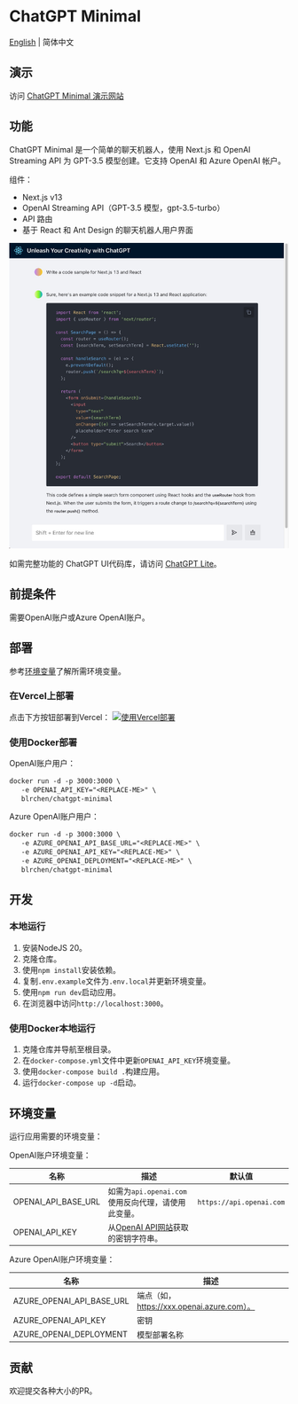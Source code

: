 # ChatGPT Minimal

[English](./README.md) | 简体中文

## 演示

访问 [ChatGPT Minimal 演示网站](https://chatgpt-minimal.vercel.app)

## 功能

ChatGPT Minimal 是一个简单的聊天机器人，使用 Next.js 和 OpenAI Streaming API 为 GPT-3.5 模型创建。它支持 OpenAI 和 Azure OpenAI 帐户。

组件：

- Next.js v13
- OpenAI Streaming API（GPT-3.5 模型，gpt-3.5-turbo）
- API 路由
- 基于 React 和 Ant Design 的聊天机器人用户界面

![演示](./docs/images/demo.jpg)

如需完整功能的 ChatGPT UI代码库，请访问 [ChatGPT Lite](https://github.com/blrchen/chatgpt-lite)。

## 前提条件

需要OpenAI账户或Azure OpenAI账户。

## 部署

参考[环境变量](#环境变量)了解所需环境变量。

### 在Vercel上部署

点击下方按钮部署到Vercel：
[![使用Vercel部署](https://vercel.com/button)](https://vercel.com/new/clone?repository-url=https%3A%2F%2Fgithub.com%2Fblrchen%2Fchatgpt-minimal&project-name=chatgpt-minimal&framework=nextjs&repository-name=chatgpt-minimal)

### 使用Docker部署

OpenAI账户用户：

```
docker run -d -p 3000:3000 \
   -e OPENAI_API_KEY="<REPLACE-ME>" \
   blrchen/chatgpt-minimal
```

Azure OpenAI账户用户：

```
docker run -d -p 3000:3000 \
   -e AZURE_OPENAI_API_BASE_URL="<REPLACE-ME>" \
   -e AZURE_OPENAI_API_KEY="<REPLACE-ME>" \
   -e AZURE_OPENAI_DEPLOYMENT="<REPLACE-ME>" \
   blrchen/chatgpt-minimal
```

## 开发

### 本地运行

1. 安装NodeJS 20。
2. 克隆仓库。
3. 使用`npm install`安装依赖。
4. 复制`.env.example`文件为`.env.local`并更新环境变量。
5. 使用`npm run dev`启动应用。
6. 在浏览器中访问`http://localhost:3000`。

### 使用Docker本地运行

1. 克隆仓库并导航至根目录。
2. 在`docker-compose.yml`文件中更新`OPENAI_API_KEY`环境变量。
3. 使用`docker-compose build .`构建应用。
4. 运行`docker-compose up -d`启动。

## 环境变量

运行应用需要的环境变量：

OpenAI账户环境变量：

| 名称                | 描述                                                                               | 默认值                   |
| ------------------- | ---------------------------------------------------------------------------------- | ------------------------ |
| OPENAI_API_BASE_URL | 如需为`api.openai.com`使用反向代理，请使用此变量。                                 | `https://api.openai.com` |
| OPENAI_API_KEY      | 从[OpenAI API网站](https://platform.openai.com/account/api-keys)获取的密钥字符串。 |

Azure OpenAI账户环境变量：

| 名称                      | 描述                                       |
| ------------------------- | ------------------------------------------ |
| AZURE_OPENAI_API_BASE_URL | 端点（如，https://xxx.openai.azure.com）。 |
| AZURE_OPENAI_API_KEY      | 密钥                                       |
| AZURE_OPENAI_DEPLOYMENT   | 模型部署名称                               |

## 贡献

欢迎提交各种大小的PR。
